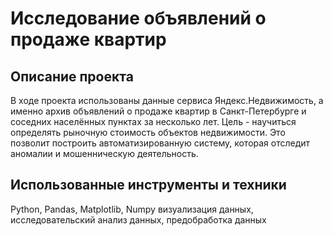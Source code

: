 # Исследование объявлений о продаже квартир
## Описание проекта
В ходе проекта использованы данные сервиса Яндекс.Недвижимость, а именно архив объявлений о продаже квартир в Санкт-Петербурге и соседних населённых пунктах за несколько лет. Цель - научиться определять рыночную стоимость объектов недвижимости. Это позволит построить автоматизированную систему, которая отследит аномалии и мошенническую деятельность.
## Использованные инструменты и техники
Python, Pandas, Matplotlib, Numpy визуализация данных, исследовательский анализ данных, предобработка данных
